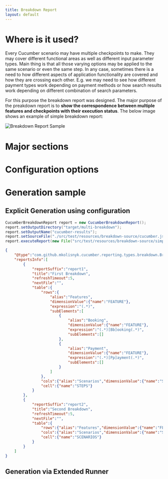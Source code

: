 ```yaml
---
title: Breakdown Report
layout: default
---
```


# Where is it used?

Every Cucumber scenario may have multiple checkpoints to make. They may cover different functional areas as well as different input parameter types. Main thing is that all those varying options may be applied to the same scenario or even the same step. In any case, sometimes there is a need to how different aspects of application functionality are covered and how they are crossing each other. E.g. we may need to see how different payment types work depending on payment methods or how search results work depending on different combination of search parameters.

For this purpose the breakdown report was designed. The major purpose of the preakdown report is to **show the correspondence between multiple features and checkpoints with their execution status**. The below image shows an example of simple breakdown report:

![Breakdown Report Sample](/cucumber-reports/images/breakdown-report/breakdown-sample.png)

# Major sections

# Configuration options

# Generation sample

## Explicit Generation using configuration

```java
CucumberBreakdownReport report = new CucumberBreakdownReport();
report.setOutputDirectory("target/multi-breakdown");
report.setOutputName("cucumber-results");
report.setSourceFile("./src/test/resources/breakdown-source/cucumber.json");
report.executeReport(new File("src/test/resources/breakdown-source/simple.json"));
```

```json
{
	"@type":"com.github.mkolisnyk.cucumber.reporting.types.breakdown.BreakdownReportModel",
	"reportsInfo":[
		{
			"reportSuffix":"report1",
			"title":"First Breakdown",
			"refreshTimeout":5,
			"nextFile":"",
			"table":{
				"rows":{
					"alias":"Features",
					"dimensionValue":{"name":"FEATURE"},
					"expression":"(.*)",
					"subElements":[
						{
							"alias":"Booking",
							"dimensionValue":{"name":"FEATURE"},
							"expression":"(.*)[Bb]ooking(.*)",
							"subElements":[]
						},
						{
							"alias":"Payment",
							"dimensionValue":{"name":"FEATURE"},
							"expression":"(.*)[Pp]ayment(.*)",
							"subElements":[]
						}
					]
				},
				"cols":{"alias":"Scenarios","dimensionValue":{"name":"SCENARIO"},"expression":"(.*)","subElements":[]},
				"cell":{"name":"STEPS"}
			}
		},
		{
			"reportSuffix":"report2",
			"title":"Second Breakdown",
			"refreshTimeout":5,
			"nextFile":"",
			"table":{
				"rows":{"alias":"Features","dimensionValue":{"name":"FEATURE"},"expression":"(.*)","subElements":[]},
				"cols":{"alias":"Scenarios","dimensionValue":{"name":"SCENARIO"},"expression":"(.*)","subElements":[]},
				"cell":{"name":"SCENARIOS"}
			}
		}
	]
}
```

## Generation via Extended Runner
